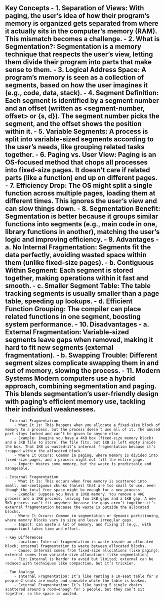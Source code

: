Key Concepts
    - 1. Separation of Views: With paging, the user’s idea of how their program’s memory is organized gets separated from where it actually sits in the computer’s memory (RAM). This mismatch becomes a challenge.
    - 2. What is Segmentation?: Segmentation is a memory technique that respects the user’s view, letting them divide their program into parts that make sense to them.
    - 3. Logical Address Space: A program’s memory is seen as a collection of segments, based on how the user imagines it (e.g., code, data, stack).
    - 4. Segment Definition: Each segment is identified by a segment number and an offset (written as <segment-number, offset> or {s, d}). The segment number picks the segment, and the offset shows the position within it.
    - 5. Variable Segments: A process is split into variable-sized segments according to the user’s needs, like grouping related tasks together.
    - 6. Paging vs. User View: Paging is an OS-focused method that chops all processes into fixed-size pages. It doesn’t care if related parts (like a function) end up on different pages.
    - 7. Efficiency Drop: The OS might split a single function across multiple pages, loading them at different times. This ignores the user’s view and can slow things down.
    - 8. Segmentation Benefit: Segmentation is better because it groups similar functions into segments (e.g., main code in one, library functions in another), matching the user’s logic and improving efficiency.
    - 9. Advantages
        - a. No Internal Fragmentation: Segments fit the data perfectly, avoiding wasted space within them (unlike fixed-size pages).
        - b. Contiguous Within Segment: Each segment is stored together, making operations within it fast and smooth.
        - c. Smaller Segment Table: The table tracking segments is usually smaller than a page table, speeding up lookups.
        - d. Efficient Function Grouping: The compiler can place related functions in one segment, boosting system performance.
    - 10. Disadvantages
        - a. External Fragmentation: Variable-sized segments leave gaps when removed, making it hard to fit new segments (external fragmentation).
        - b. Swapping Trouble: Different segment sizes complicate swapping them in and out of memory, slowing the process.
    - 11. Modern Systems
    Modern computers use a hybrid approach, combining segmentation and paging. This blends segmentation’s user-friendly design with paging’s efficient memory use, tackling their individual weaknesses.
---
    - Internal Fragmentation
        - What It Is: This happens when you allocate a fixed-size block of memory to a process, but the process doesn’t use all of it. The unused part stays locked and can’t be given to anyone else.
        - Example: Imagine you have a 4KB box (fixed-size memory block) and a 3KB file to store. The file fits, but 1KB is left empty inside the box. That 1KB is wasted—it’s internal fragmentation because it’s trapped within the allocated block.
        - Where It Occurs: Common in paging, where memory is divided into fixed-size pages, and a process might not fill the entire page.
        - Impact: Wastes some memory, but the waste is predictable and manageable.

    - External Fragmentation
        - What It Is: This occurs when free memory is scattered into small, non-contiguous chunks (holes) that are too small to use, even though the total free space might be enough for a new process.
        - Example: Suppose you have a 10KB memory. You remove a 4KB process and a 3KB process, leaving two 3KB gaps and a 1KB gap. A new 5KB process can’t fit anywhere because the gaps aren’t together—it’s external fragmentation because the waste is outside the allocated blocks.
        - Where It Occurs: Common in segmentation or dynamic partitioning, where memory blocks vary in size and leave irregular gaps.
        - Impact: Can waste a lot of memory, and fixing it (e.g., with compaction) takes time and effort.

    - Key Differences
        - Location: Internal fragmentation is waste inside an allocated block; external fragmentation is waste between allocated blocks.
        - Cause: Internal comes from fixed-size allocations (like paging); external comes from variable-size allocations (like segmentation).
        - Fix: Internal is harder to avoid but limited; external can be reduced with techniques like compaction, but it’s trickier.

    - Fun Analogy
        - Internal Fragmentation: It’s like renting a 10-seat table for 8 people—2 seats are empty and unusable while the table is booked.
        - External Fragmentation: It’s like having 5 single chairs scattered around a room—enough for 5 people, but they can’t sit together, so the space is wasted.
